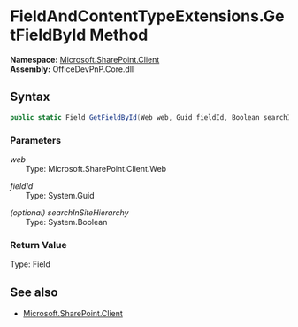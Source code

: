 # FieldAndContentTypeExtensions.GetFieldById Method  
  

**Namespace:** [Microsoft.SharePoint.Client](Microsoft.SharePoint.Client.md)  
**Assembly:** OfficeDevPnP.Core.dll  
## Syntax
```C#
public static Field GetFieldById(Web web, Guid fieldId, Boolean searchInSiteHierarchy)
```
### Parameters
*web*  
&emsp;&emsp;Type: Microsoft.SharePoint.Client.Web  

*fieldId*  
&emsp;&emsp;Type: System.Guid  

*(optional) searchInSiteHierarchy*  
&emsp;&emsp;Type: System.Boolean  

### Return Value
Type: Field  

## See also
- [Microsoft.SharePoint.Client](Microsoft.SharePoint.Client.md)
